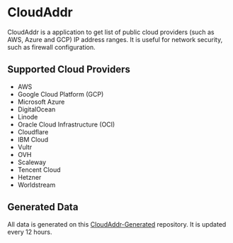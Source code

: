 # CloudAddr
CloudAddr is a application to get list of public cloud providers (such as AWS, Azure and GCP) IP address ranges. It is useful for network security, such as firewall configuration.

## Supported Cloud Providers
- AWS
- Google Cloud Platform (GCP)
- Microsoft Azure
- DigitalOcean
- Linode
- Oracle Cloud Infrastructure (OCI)
- Cloudflare
- IBM Cloud
- Vultr
- OVH
- Scaleway
- Tencent Cloud
- Hetzner
- Worldstream

## Generated Data
All data is generated on this [CloudAddr-Generated](https://github.com/hyperxpro/CloudAddr-Generated) repository.
It is updated every 12 hours.
